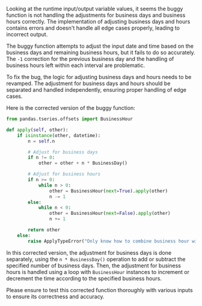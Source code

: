 Looking at the runtime input/output variable values, it seems the buggy function is not handling the adjustments for business days and business hours correctly. The implementation of adjusting business days and hours contains errors and doesn't handle all edge cases properly, leading to incorrect output.

The buggy function attempts to adjust the input date and time based on the business days and remaining business hours, but it fails to do so accurately. The `-1` correction for the previous business day and the handling of business hours left within each interval are problematic.

To fix the bug, the logic for adjusting business days and hours needs to be revamped. The adjustment for business days and hours should be separated and handled independently, ensuring proper handling of edge cases.

Here is the corrected version of the buggy function:

```python
from pandas.tseries.offsets import BusinessHour

def apply(self, other):
    if isinstance(other, datetime):
        n = self.n

        # Adjust for business days
        if n != 0:
            other = other + n * BusinessDay()

        # Adjust for business hours
        if n >= 0:
            while n > 0:
                other = BusinessHour(next=True).apply(other)
                n -= 1
        else: 
            while n < 0:
                other = BusinessHour(next=False).apply(other)
                n += 1

        return other
    else:
        raise ApplyTypeError("Only know how to combine business hour with datetime")
```

In this corrected version, the adjustment for business days is done separately, using the `n * BusinessDay()` operation to add or subtract the specified number of business days. Then, the adjustment for business hours is handled using a loop with `BusinessHour` instances to increment or decrement the time according to the specified business hours.

Please ensure to test this corrected function thoroughly with various inputs to ensure its correctness and accuracy.